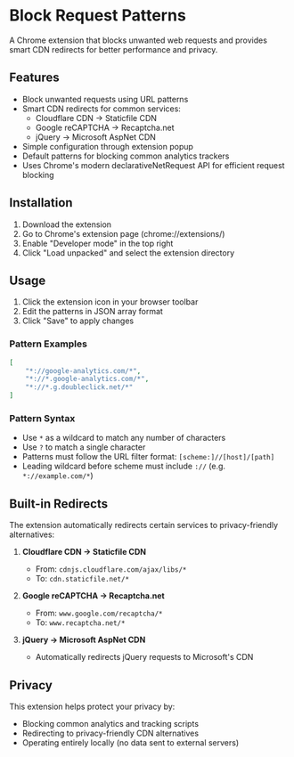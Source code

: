 # Block Request Patterns

A Chrome extension that blocks unwanted web requests and provides smart CDN redirects for better performance and privacy.

## Features

- Block unwanted requests using URL patterns
- Smart CDN redirects for common services:
  - Cloudflare CDN → Staticfile CDN
  - Google reCAPTCHA → Recaptcha.net
  - jQuery → Microsoft AspNet CDN
- Simple configuration through extension popup
- Default patterns for blocking common analytics trackers
- Uses Chrome's modern declarativeNetRequest API for efficient request blocking

## Installation

1. Download the extension
2. Go to Chrome's extension page (chrome://extensions/)
3. Enable "Developer mode" in the top right
4. Click "Load unpacked" and select the extension directory

## Usage

1. Click the extension icon in your browser toolbar
2. Edit the patterns in JSON array format
3. Click "Save" to apply changes

### Pattern Examples

```json
[
    "*://google-analytics.com/*",
    "*://*.google-analytics.com/*",
    "*://*.g.doubleclick.net/*"
]
```

### Pattern Syntax

- Use `*` as a wildcard to match any number of characters
- Use `?` to match a single character
- Patterns must follow the URL filter format: `[scheme:]//[host]/[path]`
- Leading wildcard before scheme must include `://` (e.g. `*://example.com/*`)

## Built-in Redirects

The extension automatically redirects certain services to privacy-friendly alternatives:

1. **Cloudflare CDN → Staticfile CDN**
   - From: `cdnjs.cloudflare.com/ajax/libs/*`
   - To: `cdn.staticfile.net/*`

2. **Google reCAPTCHA → Recaptcha.net**
   - From: `www.google.com/recaptcha/*`
   - To: `www.recaptcha.net/*`

3. **jQuery → Microsoft AspNet CDN**
   - Automatically redirects jQuery requests to Microsoft's CDN

## Privacy

This extension helps protect your privacy by:
- Blocking common analytics and tracking scripts
- Redirecting to privacy-friendly CDN alternatives
- Operating entirely locally (no data sent to external servers)
